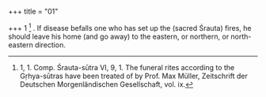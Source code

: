+++
title = "01"

+++
1 [^1] . If disease befalls one who has set up the (sacred Śrauta) fires, he should leave his home (and go away) to the eastern, or northern, or north-eastern direction.


[^1]:  1, 1. Comp. Śrauta-sūtra VI, 9, 1. The funeral rites according to the Gṛhya-sūtras have been treated of by Prof. Max Müller, Zeitschrift der Deutschen Morgenländischen Gesellschaft, vol. ix.

